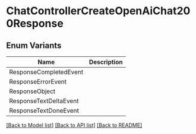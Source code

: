 # ChatControllerCreateOpenAiChat200Response

## Enum Variants

| Name | Description |
|---- | -----|
| ResponseCompletedEvent |  |
| ResponseErrorEvent |  |
| ResponseObject |  |
| ResponseTextDeltaEvent |  |
| ResponseTextDoneEvent |  |

[[Back to Model list]](../README.md#documentation-for-models) [[Back to API list]](../README.md#documentation-for-api-endpoints) [[Back to README]](../README.md)


